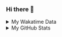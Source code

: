 ### Hi there 👋

<!--
**cdfmlr/cdfmlr** is a ✨ _special_ ✨ repository because its `README.md` (this file) appears on your GitHub profile.

Here are some ideas to get you started:

- 🔭 I’m currently working on ...
- 🌱 I’m currently learning ...
- 👯 I’m looking to collaborate on ...
- 🤔 I’m looking for help with ...
- 💬 Ask me about ...
- 📫 How to reach me: ...
- 😄 Pronouns: ...
- ⚡ Fun fact: ...
-->

<details>

<summary>My Wakatime Data</summary>

<!--START_SECTION:waka-->
![Lines of code](https://img.shields.io/badge/From%20Hello%20World%20I%27ve%20Written-680161%20lines%20of%20code-blue)

**🐱 My Github Data** 

> 🏆 199 Contributions in the Year 2021
 > 
> 📦 286.3 kB Used in Github's Storage 
 > 
> 🚫 Not Opted to Hire
 > 
> 📜 38 Public Repositories 
 > 
> 🔑 5 Private Repositories  
 > 
**I'm an Early 🐤** 

```text
🌞 Morning    138 commits    █████░░░░░░░░░░░░░░░░░░░░   23.12% 
🌆 Daytime    266 commits    ███████████░░░░░░░░░░░░░░   44.56% 
🌃 Evening    177 commits    ███████░░░░░░░░░░░░░░░░░░   29.65% 
🌙 Night      16 commits     ░░░░░░░░░░░░░░░░░░░░░░░░░   2.68%

```
📅 **I'm Most Productive on Tuesday** 

```text
Monday       67 commits     ██░░░░░░░░░░░░░░░░░░░░░░░   11.22% 
Tuesday      102 commits    ████░░░░░░░░░░░░░░░░░░░░░   17.09% 
Wednesday    89 commits     ███░░░░░░░░░░░░░░░░░░░░░░   14.91% 
Thursday     75 commits     ███░░░░░░░░░░░░░░░░░░░░░░   12.56% 
Friday       95 commits     ████░░░░░░░░░░░░░░░░░░░░░   15.91% 
Saturday     88 commits     ███░░░░░░░░░░░░░░░░░░░░░░   14.74% 
Sunday       81 commits     ███░░░░░░░░░░░░░░░░░░░░░░   13.57%

```


📊 **This Week I Spent My Time On** 

```text
⌚︎ Time Zone: Asia/Shanghai

```

**I Mostly Code in Python** 

```text
Python                   9 repos             ██████░░░░░░░░░░░░░░░░░░░   23.68% 
Go                       9 repos             ██████░░░░░░░░░░░░░░░░░░░   23.68% 
Java                     4 repos             ██░░░░░░░░░░░░░░░░░░░░░░░   10.53% 
Jupyter Notebook         4 repos             ██░░░░░░░░░░░░░░░░░░░░░░░   10.53% 
HTML                     2 repos             █░░░░░░░░░░░░░░░░░░░░░░░░   5.26%

```



 Last Updated on 30/06/2021
<!--END_SECTION:waka-->

</details>

<details>
 
 <summary>My GitHub Stats</summary>

[![CDFMLR's github stats](https://github-readme-stats.vercel.app/api?username=cdfmlr&count_private=true&show_icons=true)](https://github.com/anuraghazra/github-readme-stats)

</details>
